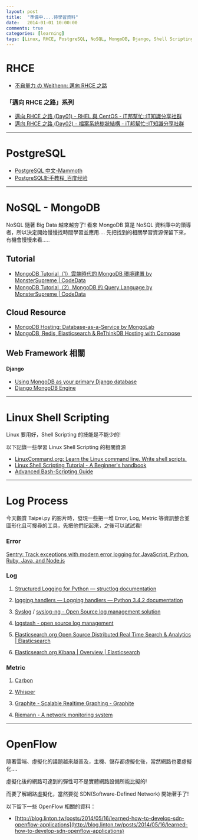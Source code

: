 ```yaml
---
layout: post
title:  "準備中....待學習資料"
date:   2014-01-01 10:00:00
comments: true
categories: [learning]
tags: [Linux, RHCE, PostgreSQL, NoSQL, MongoDB, Django, Shell Scripting, SDN, OpenFlow]
---
```



RHCE
====

- [不自量力 の Weithenn: 邁向 RHCE 之路](http://wiki.weithenn.org/cgi-bin/wiki.pl?%E9%82%81%E5%90%91_RHCE_%E4%B9%8B%E8%B7%AF)


### 「邁向 RHCE 之路」系列
- [邁向 RHCE 之路 (Day01) - RHEL 與 CentOS - iT邦幫忙::IT知識分享社群](http://ithelp.ithome.com.tw/question/10074991)
- [邁向 RHCE 之路 (Day02) - 檔案系統樹狀結構 - iT邦幫忙::IT知識分享社群](http://ithelp.ithome.com.tw/question/10075147)

----------------------

PostgreSQL
==========
- [PostgreSQL 中文-Mammoth](http://postgresql.wisdomfish.org/)
- [PostgreSQL新手教程_百度经验](http://jingyan.baidu.com/article/3ea51489ec3cb452e71bba52.html)

----------------------

NoSQL - MongoDB
===============

NoSQL 隨著 Big Data 越來越夯了!
看來 MongoDB 算是 NoSQL 資料庫中的領導者，所以決定開始慢慢找時間學習並應用....
先把找到的相關學習資源保留下來，有機會慢慢來看.....

## Tutorial
- [MongoDB Tutorial（1）雲端時代的 MongoDB 環境建置 by MonsterSupreme | CodeData](http://www.codedata.com.tw/database/mongodb-tutorial-1-setting-up-cloud-env/)
- [MongoDB Tutorial（2）MongoDB 的 Query Language by MonsterSupreme | CodeData](http://www.codedata.com.tw/database/mongodb-tutorial-2-query-language/)


## Cloud Resource
- [MongoDB Hosting: Database-as-a-Service by MongoLab](https://mongolab.com/)
- [MongoDB, Redis, Elasticsearch & ReThinkDB Hosting with Compose](https://www.compose.io/)


## Web Framework 相關

#### Django
- [Using MongoDB as your primary Django database](http://staltz.com/djangoconfi-mongoengine/#/)
- [Django MongoDB Engine](https://django-mongodb-engine.readthedocs.org/en/latest/)

----------------------

Linux Shell Scripting
=====================

Linux 要用好，Shell Scripting 的技能是不能少的!

以下記錄一些學習 Linux Shell Scripting 的相關資源

- [LinuxCommand.org: Learn the Linux command line. Write shell scripts.](http://linuxcommand.org/)
- [Linux Shell Scripting Tutorial - A Beginner's handbook](http://bash.cyberciti.biz/guide/Main_Page)
- [Advanced Bash-Scripting Guide](http://www.tldp.org/LDP/abs/html/)

----------------------

Log Process
===========

今天觀賞 Taipei.py 的影片時，發現一些把一堆 Error, Log, Metric 等資訊整合並圖形化且可搜尋的工具，先把他們記起來，之後可以試試看!

### Error

[Sentry: Track exceptions with modern error logging for JavaScript, Python, Ruby, Java, and Node.js](https://getsentry.com/welcome/)

### Log

1. [Structured Logging for Python — structlog documentation](https://structlog.readthedocs.org/en/stable/)

2. [logging.handlers — Logging handlers — Python 3.4.2 documentation](https://docs.python.org/3/library/logging.handlers.html)

3. [Syslog](http://zh.wikipedia.org/wiki/Syslog) / [syslog-ng - Open Source log management solution](https://syslog-ng.org/)

4. [logstash - open source log management](http://logstash.net/)

5. [Elasticsearch.org Open Source Distributed Real Time Search & Analytics | Elasticsearch](http://www.elasticsearch.org/)

6. [Elasticsearch.org Kibana | Overview | Elasticsearch](http://www.elasticsearch.org/overview/kibana/)

### Metric

1. [Carbon](http://graphite.wikidot.com/carbon)

2. [Whisper](http://graphite.wikidot.com/whisper)

3. [Graphite - Scalable Realtime Graphing - Graphite](http://graphite.wikidot.com/)

4. [Riemann - A network monitoring system](http://riemann.io/)

----------------------

OpenFlow
========

隨著雲端、虛擬化的議題越來越普及，主機、儲存都虛擬化後，當然網路也要虛擬化....

虛擬化後的網路可達到的彈性可不是實體網路設備所能比擬的! 

而要了解網路虛擬化，當然要從 SDN(Software-Defined Network) 開始著手了!

以下留下一些 OpenFlow 相關的資料：

- [http://blog.linton.tw/posts/2014/05/16/learned-how-to-develop-sdn-openflow-applications](http://blog.linton.tw/posts/2014/05/16/learned-how-to-develop-sdn-openflow-applications)